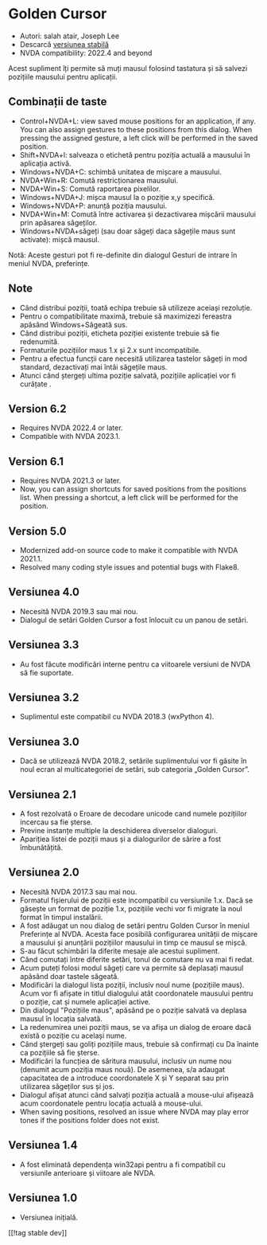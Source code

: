 # Golden Cursor #

* Autori: salah atair, Joseph Lee
* Descarcă [versiunea stabilă][1]
* NVDA compatibility: 2022.4 and beyond

Acest supliment îți permite să muți mausul folosind tastatura și să salvezi
pozițiile mausului pentru aplicații.

## Combinații de taste

* Control+NVDA+L: view saved mouse positions for an application, if any. You
  can also assign gestures to these positions from this dialog. When
  pressing the assigned gesture, a left click will be performed in the saved
  position.
* Shift+NVDA+l: salveaza o etichetă pentru poziția actuală a mausului în
  aplicația activă.
* Windows+NVDA+C: schimbă unitatea de mișcare a mausului.
* NVDA+Win+R: Comută restricționarea mausului.
* NVDA+Win+S: Comută raportarea pixelilor.
* Windows+NVDA+J: mișca mausul la o poziție x,y specifică.
* Windows+NVDA+P: anunță poziția mausului.
* NVDA+Win+M: Comută între activarea și dezactivarea mișcării mausului prin
  apăsarea săgeților.
* Windows+NVDA+săgeți (sau doar săgeți daca săgețile maus sunt activate):
  mișcă mausul.

Notă: Aceste gesturi pot fi re-definite din dialogul Gesturi de intrare în
meniul NVDA, preferințe.

## Note

* Când distribui poziții, toată echipa trebuie să utilizeze aceiași
  rezoluție.
* Pentru o compatibilitate maximă, trebuie să maximizezi fereastra apăsând
  Windows+Săgeată sus.
* Când distribui poziții, eticheta poziției existente trebuie să fie
  redenumită.
* Formaturile pozițiilor maus 1.x și 2.x sunt incompatibile.
* Pentru a efectua funcții care necesită utilizarea tastelor săgeți in mod
  standard, dezactivați mai întâi săgețile maus.
* Atunci când ștergeți ultima poziție salvată, pozițiile aplicației vor fi
  curățate .

## Version 6.2

* Requires NVDA 2022.4 or later.
* Compatible with NVDA 2023.1.

## Version 6.1

* Requires NVDA 2021.3 or later.
* Now, you can assign shortcuts for saved positions from the positions
  list. When pressing a shortcut, a left click will be performed for the
  position.

## Version 5.0

* Modernized add-on source code to make it compatible with NVDA 2021.1.
* Resolved many coding style issues and potential bugs with Flake8.

## Versiunea 4.0

* Necesită NVDA 2019.3 sau mai nou.
* Dialogul de setări Golden Cursor a fost înlocuit cu un panou de setări.

## Versiunea 3.3

* Au fost făcute modificări interne pentru ca viitoarele versiuni de NVDA să
  fie suportate.

## Versiunea 3.2

* Suplimentul este compatibil cu NVDA 2018.3 (wxPython 4).

## Versiunea 3.0

* Dacă se utilizează NVDA 2018.2, setările suplimentului vor fi găsite în
  noul ecran al multicategoriei de setări, sub categoria „Golden Cursor”.

## Versiunea 2.1

* A fost rezolvată o Eroare de decodare unicode cand numele pozițiilor
  incercau sa fie șterse.
* Previne instanțe multiple la deschiderea diverselor dialoguri.
* Aparițiea listei de poziții maus și a dialogurilor de sărire a fost
  îmbunătățită.

## Versiunea 2.0

* Necesită NVDA 2017.3 sau mai nou.
* Formatul fișierului de poziții este incompatibil cu versiunile 1.x. Dacă
  se găsește un format de poziție 1.x, pozițiile vechi vor fi migrate la
  noul format în timpul instalării.
* A fost adăugat un nou dialog de setări pentru Golden Cursor în meniul
  Preferințe al NVDA. Acesta face posibilă configurarea unității de mișcare
  a mausului și anunțării pozițiilor mausului in timp ce mausul se mișcă.
* S-au făcut schimbări la diferite mesaje ale acestui supliment.
* Când comutați între diferite setări, tonul de comutare nu va mai fi redat.
* Acum puteți folosi modul săgeți care va permite să deplasați mausul
  apăsând doar tastele săgeată.
* Modificări la  dialogul lista poziții, inclusiv noul nume (pozițiile
  maus). Acum vor fi afișate in titlul dialogului atât coordonatele mausului
  pentru o poziție, cat și numele aplicației active.
* Din dialogul "Pozițiile maus", apăsând pe o poziție salvată va deplasa
  mausul în locația salvată.
* La redenumirea unei poziții maus, se va afișa un dialog de eroare dacă
  există o poziție cu același nume.
* Când ștergeți sau goliți pozițiile maus, trebuie să confirmați cu Da
  înainte ca pozițiile să fie șterse.
* Modificări la funcțiea de săritura mausului, inclusiv un nume nou (denumit
  acum poziția maus nouă). De asemenea, s/a adaugat capacitatea de a
  introduce coordonatele X și Y separat sau prin utilizarea săgeților sus și
  jos.
* Dialogul afișat atunci când salvați poziția actuală a mouse-ului afișează
  acum coordonatele pentru locația actuală a mouse-ului.
* When saving positions, resolved an issue where NVDA may play error tones
  if the positions folder does not exist.

## Versiunea 1.4

* A fost eliminată dependența win32api pentru a fi compatibil cu versiunile
  anterioare și viitoare ale NVDA.

## Versiunea 1.0

* Versiunea inițială.

[[!tag stable dev]]

[1]: https://addons.nvda-project.org/files/get.php?file=gc

[2]: https://addons.nvda-project.org/files/get.php?file=gc-dev
